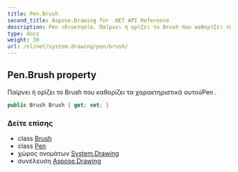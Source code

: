 ```yaml
---
title: Pen.Brush
second_title: Aspose.Drawing for .NET API Reference
description: Pen ιδιοκτησία. Παίρνει ή ορίζει το Brush που καθορίζει τα χαρακτηριστικά αυτούPen .
type: docs
weight: 30
url: /el/net/system.drawing/pen/brush/
---
```

## Pen.Brush property

Παίρνει ή ορίζει το Brush που καθορίζει τα χαρακτηριστικά αυτούPen .

```csharp
public Brush Brush { get; set; }
```

### Δείτε επίσης

* class [Brush](../../brush/)
* class [Pen](../)
* χώρος ονομάτων [System.Drawing](../../pen/)
* συνέλευση [Aspose.Drawing](../../../)


